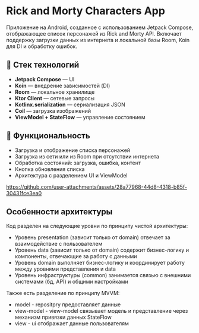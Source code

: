 # Rick and Morty Characters App

Приложение на Android, созданное с использованием Jetpack Compose, отображающее список персонажей из Rick and Morty API. Включает поддержку загрузки данных из интернета и локальной базы Room, Koin для DI и обработку ошибок.

## 🚀 Стек технологий

- **Jetpack Compose** — UI
- **Koin** — внедрение зависимостей (DI)
- **Room** — локальное хранилище
- **Ktor Client** — сетевые запросы
- **Kotlinx.serialization** — сериализация JSON
- **Coil** — загрузка изображений
- **ViewModel + StateFlow** — управление состоянием

## 📱 Функциональность

- Загрузка и отображение списка персонажей
- Загрузка из сети или из Room при отсутствии интернета
- Обработка состояний: загрузка, ошибка, контент
- Кнопка обновления списка
- Архитектура с разделением UI и ViewModel

https://github.com/user-attachments/assets/28a77968-44d8-4318-b85f-30431fce3ea0

## Особенности архитектуры

Код разделен на следующие уровни по принципу чистой архитектуры:
- Уровень presentation (зависит только от domain) отвечает за взаимодействие с пользователем
- Уровень data (зависит только от domain) содержит бизнес-логику и компоненты, отвечающие за работу с данными
- Уровень domain выполняет бизнес-логику и координирует работу между уровнями представления и data
- Уровень инфраструктуры (common) занимается связью с внешними системами (бд, API) и общими настройками

Также есть разделение по принципу MVVM:
- model - repositpry предоставляет данные
- view-model - view-model связывает модель и представление через механизм привязки данных StateFlow
- view - ui отображает данные пользователям
